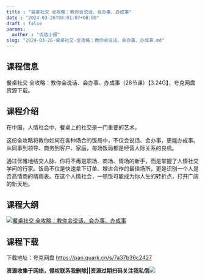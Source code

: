 ```yaml
---
title : "餐桌社交 全攻略：教你会说话、会办事、办成事"
date : "2024-03-26T08:01:07+08:00"
draft : false
params:
  author : "优选小报"
slug: "2024-03-26-餐桌社交-全攻略：教你会说话、会办事、办成事.md"
---
```


## 课程信息

餐桌社交 全攻略：教你会说话、会办事、办成事（28节课）【3.24G】，夸克网盘资源下载。

## 课程介绍

在中国，人情社会中，餐桌上的社交是一门重要的艺术。

这份全攻略将教你如何在各种场合的饭局中，不仅会说话、会办事，更能办成事。从同事到领导、商务到客户、家庭，每场饭局都是经营人际关系的良机。

通过优雅地结交人脉，你将不再是职场、商场、情场的新手，而是掌握了人情社交学问的行家。饭局不仅是快速拿下订单、增进合作的最佳场所，更是识别一个人是否高情商的晴雨表。在这个人情社会，一顿饭可能成为你人生的转折点，打开广阔的新天地。

## 课程大纲

[![餐桌社交
全攻略：教你会说话、会办事、办成事](//img7-1.zhekoulieshou.com/mmbiz_jpg/iaHBVewvSIbAOP5MwRmNQ8SEEaPPgBToc9Emw9PJ0qXH0e1qRDibclTe9wB2MZh3MSPUAbHyvIEhyPabqDLdHZeQ/0)](//img7-1.zhekoulieshou.com/mmbiz_jpg/iaHBVewvSIbAOP5MwRmNQ8SEEaPPgBToc9Emw9PJ0qXH0e1qRDibclTe9wB2MZh3MSPUAbHyvIEhyPabqDLdHZeQ/0)

## 课程下载

下载地址：夸克网盘 https://pan.quark.cn/s/7a37b36c2427

**资源收集于网络，侵权联系我删除||资源过期扫码关注我私信**![](//img7-1.zhekoulieshou.com/mmbiz_jpg/iaHBVewvSIbAjcr9g6TlCXSfiaDqkbzuEzp207hVzPqT4YGQOAazQ1KNHCeACbia5Lzq4Ckwibe48iar1q7lgVP1o3w/640?wx_fmt=jpeg&from=appmsg)


